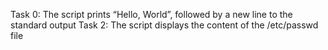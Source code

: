 Task 0: The script prints “Hello, World”, followed by a new line to the standard output
Task 2: The script displays the content of the /etc/passwd file
